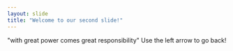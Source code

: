 ```yaml
---
layout: slide
title: "Welcome to our second slide!"
---
```

"with great power comes great responsibility"
Use the left arrow to go back!

